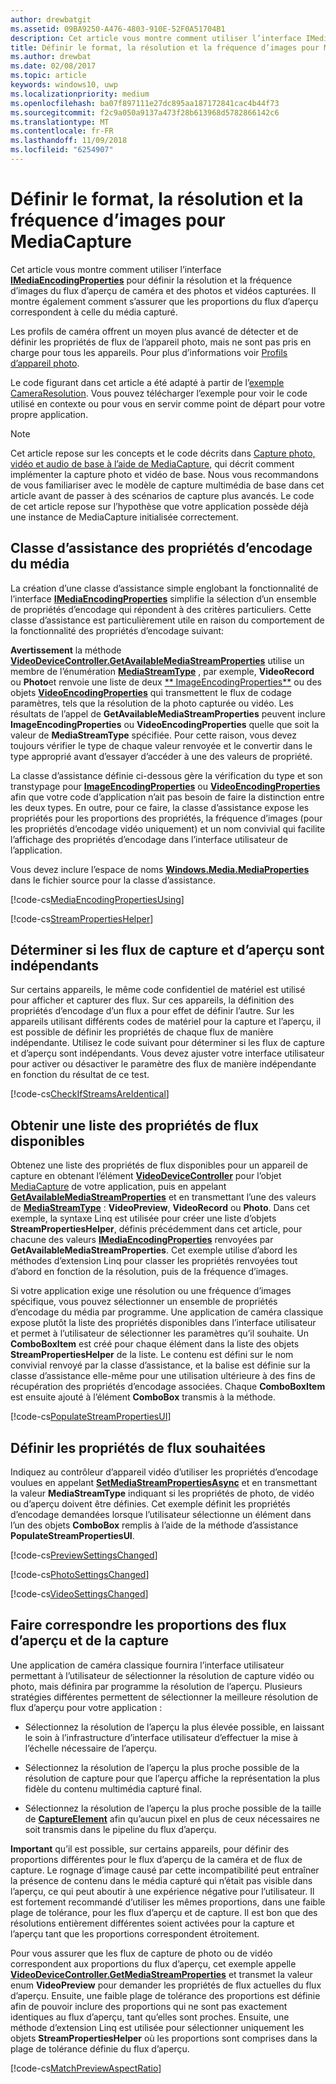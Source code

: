 ```yaml
---
author: drewbatgit
ms.assetid: 09BA9250-A476-4803-910E-52F0A51704B1
description: Cet article vous montre comment utiliser l’interface IMediaEncodingProperties pour définir la résolution et la fréquence d’images du flux d’aperçu de l’appareil photo, et des photos et vidéos capturées.
title: Définir le format, la résolution et la fréquence d’images pour MediaCapture
ms.author: drewbat
ms.date: 02/08/2017
ms.topic: article
keywords: windows10, uwp
ms.localizationpriority: medium
ms.openlocfilehash: ba07f897111e27dc895aa187172841cac4b44f73
ms.sourcegitcommit: f2c9a050a9137a473f28b613968d5782866142c6
ms.translationtype: MT
ms.contentlocale: fr-FR
ms.lasthandoff: 11/09/2018
ms.locfileid: "6254907"
---
```

# <a name="set-format-resolution-and-frame-rate-for-mediacapture"></a>Définir le format, la résolution et la fréquence d’images pour MediaCapture



Cet article vous montre comment utiliser l’interface [**IMediaEncodingProperties**](https://msdn.microsoft.com/library/windows/apps/hh701011) pour définir la résolution et la fréquence d’images du flux d’aperçu de caméra et des photos et vidéos capturées. Il montre également comment s’assurer que les proportions du flux d’aperçu correspondent à celle du média capturé.

Les profils de caméra offrent un moyen plus avancé de détecter et de définir les propriétés de flux de l’appareil photo, mais ne sont pas pris en charge pour tous les appareils. Pour plus d’informations voir [Profils d’appareil photo](camera-profiles.md).

Le code figurant dans cet article a été adapté à partir de l’[exemple CameraResolution](http://go.microsoft.com/fwlink/p/?LinkId=624252&clcid=0x409). Vous pouvez télécharger l’exemple pour voir le code utilisé en contexte ou pour vous en servir comme point de départ pour votre propre application.

> [!NOTE] 
> Cet article repose sur les concepts et le code décrits dans [Capture photo, vidéo et audio de base à l’aide de MediaCapture](basic-photo-video-and-audio-capture-with-MediaCapture.md), qui décrit comment implémenter la capture photo et vidéo de base. Nous vous recommandons de vous familiariser avec le modèle de capture multimédia de base dans cet article avant de passer à des scénarios de capture plus avancés. Le code de cet article repose sur l’hypothèse que votre application possède déjà une instance de MediaCapture initialisée correctement.

## <a name="a-media-encoding-properties-helper-class"></a>Classe d’assistance des propriétés d’encodage du média

La création d’une classe d’assistance simple englobant la fonctionnalité de l’interface [**IMediaEncodingProperties**](https://msdn.microsoft.com/library/windows/apps/hh701011) simplifie la sélection d’un ensemble de propriétés d’encodage qui répondent à des critères particuliers. Cette classe d’assistance est particulièrement utile en raison du comportement de la fonctionnalité des propriétés d’encodage suivant:

**Avertissement**  la méthode [**VideoDeviceController.GetAvailableMediaStreamProperties**](https://msdn.microsoft.com/library/windows/apps/br211994) utilise un membre de l’énumération [**MediaStreamType**](https://msdn.microsoft.com/library/windows/apps/br226640) , par exemple, **VideoRecord** ou **Photo**et renvoie une liste de deux [** ImageEncodingProperties**](https://msdn.microsoft.com/library/windows/apps/hh700993) ou des objets [**VideoEncodingProperties**](https://msdn.microsoft.com/library/windows/apps/hh701217) qui transmettent le flux de codage paramètres, tels que la résolution de la photo capturée ou vidéo. Les résultats de l’appel de **GetAvailableMediaStreamProperties** peuvent inclure **ImageEncodingProperties** ou **VideoEncodingProperties** quelle que soit la valeur de **MediaStreamType** spécifiée. Pour cette raison, vous devez toujours vérifier le type de chaque valeur renvoyée et le convertir dans le type approprié avant d’essayer d’accéder à une des valeurs de propriété.

La classe d’assistance définie ci-dessous gère la vérification du type et son transtypage pour [**ImageEncodingProperties**](https://msdn.microsoft.com/library/windows/apps/hh700993) ou [**VideoEncodingProperties**](https://msdn.microsoft.com/library/windows/apps/hh701217) afin que votre code d’application n’ait pas besoin de faire la distinction entre les deux types. En outre, pour ce faire, la classe d’assistance expose les propriétés pour les proportions des propriétés, la fréquence d’images (pour les propriétés d’encodage vidéo uniquement) et un nom convivial qui facilite l’affichage des propriétés d’encodage dans l’interface utilisateur de l’application.

Vous devez inclure l’espace de noms [**Windows.Media.MediaProperties**](https://msdn.microsoft.com/library/windows/apps/hh701296) dans le fichier source pour la classe d’assistance.

[!code-cs[MediaEncodingPropertiesUsing](./code/BasicMediaCaptureWin10/cs/MainPage.xaml.cs#SnippetMediaEncodingPropertiesUsing)]

[!code-cs[StreamPropertiesHelper](./code/BasicMediaCaptureWin10/cs/StreamPropertiesHelper.cs#SnippetStreamPropertiesHelper)]

## <a name="determine-if-the-preview-and-capture-streams-are-independent"></a>Déterminer si les flux de capture et d’aperçu sont indépendants

Sur certains appareils, le même code confidentiel de matériel est utilisé pour afficher et capturer des flux. Sur ces appareils, la définition des propriétés d’encodage d’un flux a pour effet de définir l’autre. Sur les appareils utilisant différents codes de matériel pour la capture et l’aperçu, il est possible de définir les propriétés de chaque flux de manière indépendante. Utilisez le code suivant pour déterminer si les flux de capture et d’aperçu sont indépendants. Vous devez ajuster votre interface utilisateur pour activer ou désactiver le paramètre des flux de manière indépendante en fonction du résultat de ce test.

[!code-cs[CheckIfStreamsAreIdentical](./code/BasicMediaCaptureWin10/cs/MainPage.xaml.cs#SnippetCheckIfStreamsAreIdentical)]

## <a name="get-a-list-of-available-stream-properties"></a>Obtenir une liste des propriétés de flux disponibles

Obtenez une liste des propriétés de flux disponibles pour un appareil de capture en obtenant l’élément [**VideoDeviceController**](https://msdn.microsoft.com/library/windows/apps/br226825) pour l’objet [MediaCapture](capture-photos-and-video-with-mediacapture.md) de votre application, puis en appelant [**GetAvailableMediaStreamProperties**](https://msdn.microsoft.com/library/windows/apps/br211994) et en transmettant l’une des valeurs de [**MediaStreamType**](https://msdn.microsoft.com/library/windows/apps/br226640) : **VideoPreview**, **VideoRecord** ou **Photo**. Dans cet exemple, la syntaxe Linq est utilisée pour créer une liste d’objets **StreamPropertiesHelper**, définis précédemment dans cet article, pour chacune des valeurs [**IMediaEncodingProperties**](https://msdn.microsoft.com/library/windows/apps/hh701011) renvoyées par **GetAvailableMediaStreamProperties**. Cet exemple utilise d’abord les méthodes d’extension Linq pour classer les propriétés renvoyées tout d’abord en fonction de la résolution, puis de la fréquence d’images.

Si votre application exige une résolution ou une fréquence d’images spécifique, vous pouvez sélectionner un ensemble de propriétés d’encodage du média par programme. Une application de caméra classique expose plutôt la liste des propriétés disponibles dans l’interface utilisateur et permet à l’utilisateur de sélectionner les paramètres qu’il souhaite. Un **ComboBoxItem** est créé pour chaque élément dans la liste des objets **StreamPropertiesHelper** de la liste. Le contenu est défini sur le nom convivial renvoyé par la classe d’assistance, et la balise est définie sur la classe d’assistance elle-même pour une utilisation ultérieure à des fins de récupération des propriétés d’encodage associées. Chaque **ComboBoxItem** est ensuite ajouté à l’élément **ComboBox** transmis à la méthode.

[!code-cs[PopulateStreamPropertiesUI](./code/BasicMediaCaptureWin10/cs/MainPage.xaml.cs#SnippetPopulateStreamPropertiesUI)]

## <a name="set-the-desired-stream-properties"></a>Définir les propriétés de flux souhaitées

Indiquez au contrôleur d’appareil vidéo d’utiliser les propriétés d’encodage voulues en appelant [**SetMediaStreamPropertiesAsync**](https://msdn.microsoft.com/library/windows/apps/hh700895) et en transmettant la valeur **MediaStreamType** indiquant si les propriétés de photo, de vidéo ou d’aperçu doivent être définies. Cet exemple définit les propriétés d’encodage demandées lorsque l’utilisateur sélectionne un élément dans l’un des objets **ComboBox** remplis à l’aide de la méthode d’assistance **PopulateStreamPropertiesUI**.

[!code-cs[PreviewSettingsChanged](./code/BasicMediaCaptureWin10/cs/MainPage.xaml.cs#SnippetPreviewSettingsChanged)]

[!code-cs[PhotoSettingsChanged](./code/BasicMediaCaptureWin10/cs/MainPage.xaml.cs#SnippetPhotoSettingsChanged)]

[!code-cs[VideoSettingsChanged](./code/BasicMediaCaptureWin10/cs/MainPage.xaml.cs#SnippetVideoSettingsChanged)]

## <a name="match-the-aspect-ratio-of-the-preview-and-capture-streams"></a>Faire correspondre les proportions des flux d’aperçu et de la capture

Une application de caméra classique fournira l’interface utilisateur permettant à l’utilisateur de sélectionner la résolution de capture vidéo ou photo, mais définira par programme la résolution de l’aperçu. Plusieurs stratégies différentes permettent de sélectionner la meilleure résolution de flux d’aperçu pour votre application :

-   Sélectionnez la résolution de l’aperçu la plus élevée possible, en laissant le soin à l’infrastructure d’interface utilisateur d’effectuer la mise à l’échelle nécessaire de l’aperçu.

-   Sélectionnez la résolution de l’aperçu la plus proche possible de la résolution de capture pour que l’aperçu affiche la représentation la plus fidèle du contenu multimédia capturé final.

-   Sélectionnez la résolution de l’aperçu la plus proche possible de la taille de [**CaptureElement**](https://msdn.microsoft.com/library/windows/apps/br209278) afin qu’aucun pixel en plus de ceux nécessaires ne soit transmis dans le pipeline du flux d’aperçu.

**Important**  qu’il est possible, sur certains appareils, pour définir des proportions différentes pour le flux d’aperçu de la caméra et de flux de capture. Le rognage d’image causé par cette incompatibilité peut entraîner la présence de contenu dans le média capturé qui n’était pas visible dans l’aperçu, ce qui peut aboutir à une expérience négative pour l’utilisateur. Il est fortement recommandé d’utiliser les mêmes proportions, dans une faible plage de tolérance, pour les flux d’aperçu et de capture. Il est bon que des résolutions entièrement différentes soient activées pour la capture et l’aperçu tant que les proportions correspondent étroitement.


Pour vous assurer que les flux de capture de photo ou de vidéo correspondent aux proportions du flux d’aperçu, cet exemple appelle [**VideoDeviceController.GetMediaStreamProperties**](https://msdn.microsoft.com/library/windows/apps/br211995) et transmet la valeur enum **VideoPreview** pour demander les propriétés de flux actuelles du flux d’aperçu. Ensuite, une faible plage de tolérance des proportions est définie afin de pouvoir inclure des proportions qui ne sont pas exactement identiques au flux d’aperçu, tant qu’elles sont proches. Ensuite, une méthode d’extension Linq est utilisée pour sélectionner uniquement les objets **StreamPropertiesHelper** où les proportions sont comprises dans la plage de tolérance définie du flux d’aperçu.

[!code-cs[MatchPreviewAspectRatio](./code/BasicMediaCaptureWin10/cs/MainPage.xaml.cs#SnippetMatchPreviewAspectRatio)]

 

 




